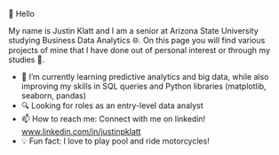👋 Hello

My name is Justin Klatt and I am a senior at Arizona State University studying Business Data Analytics 🌐. On this page you will find various projects of mine that I have done out of personal interest or through my studies 📖. 



- 🌱 I’m currently learning predictive analytics and big data, while also improving my skills in SQL queries and Python libraries (matplotlib, seaborn, pandas)
- 🔍 Looking for roles as an entry-level data analyst
- 📫 How to reach me: Connect with me on linkedin! www.linkedin.com/in/justinpklatt
- 💡 Fun fact: I love to play pool and ride motorcycles!



<!---
jpklatt/jpklatt is a ✨ special ✨ repository because its `README.md` (this file) appears on your GitHub profile.
You can click the Preview link to take a look at your changes.
--->
